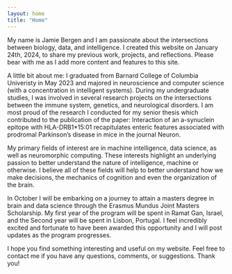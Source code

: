 ```yaml
---
layout: home
title: "Home"
---
```


My name is Jamie Bergen and I am passionate about the intersections between biology, data, and intelligence. I created this website on January 24th, 2024, to share my previous work, projects, and reflections. Please bear with me as I add more content and features to this site.

A little bit about me: I graduated from Barnard College of Columbia Univeristy in May 2023 and majored in neuroscience and computer science (with a concentration in intelligent systems). During my undergraduate studies, I was involved in several research projects on the intersections between the immune system, genetics, and neurological disorders. I am most proud of the research I conducted for my senior thesis which contributed to the publication of the paper: Interaction of an a-synuclein epitope with HLA-DRB1*15:01 recapitulates enteric features associated with prodromal Parkinson’s disease in mice in the journal Neuron. 

My primary fields of interest are in machine intelligence, data science, as well as neuromorphic computing. These interests highlight an underlying passion to better understand the nature of intelligence, machine or otherwise. I believe all of these fields will help to better understand how we make decisions, the mechanics of cognition and even the organization of the brain.

In October I will be embarking on a journey to attain a masters degree in brain and data science through the Erasmus Mundus Joint Masters Scholarship. My first year of the program will be spent in Ramat Gan, Israel, and the Second year will be spent in Lisbon, Portugal. I feel incredibly excited and fortunate to have been awarded this opportunity and I will post updates as the program progresses.

I hope you find something interesting and useful on my website. Feel free to contact me if you have any questions, comments, or suggestions. Thank you!
